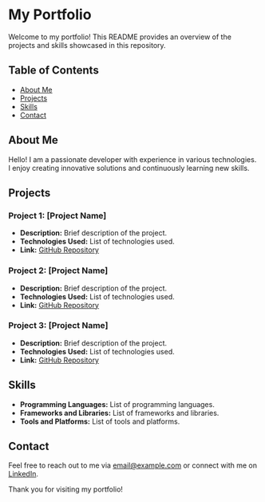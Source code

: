 # My Portfolio

Welcome to my portfolio! This README provides an overview of the projects and skills showcased in this repository.

## Table of Contents

- [About Me](#about-me)
- [Projects](#projects)
- [Skills](#skills)
- [Contact](#contact)

## About Me

Hello! I am a passionate developer with experience in various technologies. I enjoy creating innovative solutions and continuously learning new skills.

## Projects

### Project 1: [Project Name]

- **Description:** Brief description of the project.
- **Technologies Used:** List of technologies used.
- **Link:** [GitHub Repository](#)

### Project 2: [Project Name]

- **Description:** Brief description of the project.
- **Technologies Used:** List of technologies used.
- **Link:** [GitHub Repository](#)

### Project 3: [Project Name]

- **Description:** Brief description of the project.
- **Technologies Used:** List of technologies used.
- **Link:** [GitHub Repository](#)

## Skills

- **Programming Languages:** List of programming languages.
- **Frameworks and Libraries:** List of frameworks and libraries.
- **Tools and Platforms:** List of tools and platforms.

## Contact

Feel free to reach out to me via [email@example.com](mailto:email@example.com) or connect with me on [LinkedIn](#).

Thank you for visiting my portfolio!
